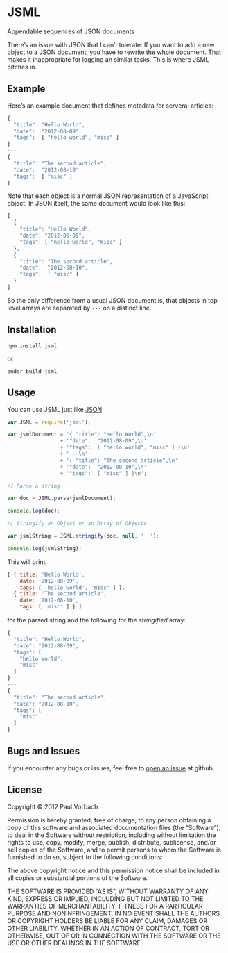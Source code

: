 JSML
====

Appendable sequences of JSON documents

There’s an issue with JSON that I can’t tolerate: If you want to add a new
object to a JSON document, you have to rewrite the whole document. That makes it
inappropriate for logging an similar tasks. This is where JSML pitches in.

Example
-------

Here’s an example document that defines metadata for serveral articles:

``` javascript
{
  "title": "Hello World",
  "date":  "2012-08-09",
  "tags":  [ "hello world", "misc" ]
}
---
{
  "title": "The second article",
  "date":  "2012-08-10",
  "tags":  [ "misc" ]
}
```

Note that each object is a normal JSON representation of a JavaScript object.
In JSON itself, the same document would look like this:

``` javascript
[
  {
    "title": "Hello World",
    "date": "2012-08-09",
    "tags": [ "hello world", "misc" ]
  },
  {
    "title": "The second article",
    "date":  "2012-08-10",
    "tags":  [ "misc" ]
  }
]
```

So the only difference from a usual JSON document is, that objects in top level
arrays are separated by `---` on a distinct line.

Installation
------------

```
npm install jsml
```

or

```
ender build jsml
```

Usage
-----

You can use JSML just like [JSON](https://developer.mozilla.org/en-US/docs/JavaScript/Reference/Global_Objects/JSON):

``` javascript
var JSML = require('jsml');

var jsmlDocument = '{ "title": "Hello World",\n'
                 + '"date":  "2012-08-09",\n'
                 + '"tags":  [ "hello world", "misc" ] }\n'
                 + '---\n'
                 + '{ "title": "The second article",\n'
                 + '"date":  "2012-08-10",\n'
                 + '"tags":  [ "misc" ] }\n';

// Parse a string

var doc = JSML.parse(jsmlDocument);

console.log(doc);

// Stringify an Object or an Array of Objects

var jsmlString = JSML.stringify(doc, null, '  ');

console.log(jsmlString);
```

This will print:

``` javascript
[ { title: 'Hello World',
    date: '2012-08-09',
    tags: [ 'hello world', 'misc' ] },
  { title: 'The second article',
    date: '2012-08-10',
    tags: [ 'misc' ] } ]
```

for the parsed string and the following for the _stringified_ array:

``` javascript
{
  "title": "Hello World",
  "date": "2012-08-09",
  "tags": [
    "hello world",
    "misc"
  ]
}
---
{
  "title": "The second article",
  "date": "2012-08-10",
  "tags": [
    "misc"
  ]
}
```

Bugs and Issues
---------------

If you encounter any bugs or issues, feel free to
[open an issue](https://github.com/pvorb/jsml/issues) at github.

License
-------

Copyright © 2012 Paul Vorbach

Permission is hereby granted, free of charge, to any person obtaining a copy of
this software and associated documentation files (the “Software”), to deal in
the Software without restriction, including without limitation the rights to
use, copy, modify, merge, publish, distribute, sublicense, and/or sell copies of
the Software, and to permit persons to whom the Software is furnished to do so,
subject to the following conditions:

The above copyright notice and this permission notice shall be included in all
copies or substantial portions of the Software.

THE SOFTWARE IS PROVIDED “AS IS”, WITHOUT WARRANTY OF ANY KIND, EXPRESS OR
IMPLIED, INCLUDING BUT NOT LIMITED TO THE WARRANTIES OF MERCHANTABILITY, FITNESS
FOR A PARTICULAR PURPOSE AND NONINFRINGEMENT. IN NO EVENT SHALL THE AUTHORS OR
COPYRIGHT HOLDERS BE LIABLE FOR ANY CLAIM, DAMAGES OR OTHER LIABILITY, WHETHER
IN AN ACTION OF CONTRACT, TORT OR OTHERWISE, OUT OF OR IN CONNECTION WITH THE
SOFTWARE OR THE USE OR OTHER DEALINGS IN THE SOFTWARE.
